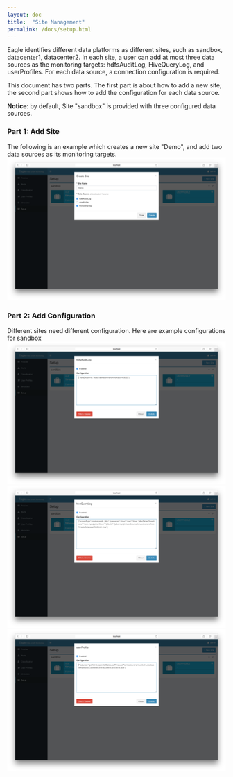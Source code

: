 ```yaml
---
layout: doc
title:  "Site Management"
permalink: /docs/setup.html
---
```


Eagle identifies different data platforms as different sites, such as sandbox, datacenter1, datacenter2. In each site,
a user can add at most three data sources as the monitoring targets: hdfsAuditLog, HiveQueryLog, and userProfiles. For
each data source, a connection configuration is required.

This document has two parts. The first part is about how to add a new site; the second part shows how to add the configuration for
each data source.

**Notice**: by default, Site "sandbox" is provided with three configured data sources.

### **Part 1: Add Site**

The following is an example which creates a new site "Demo", and add two data sources as its monitoring targets.
![setup a site](/images/docs/new-site.png)

### **Part 2: Add Configuration**

Different sites need different configuration. Here are example configurations for sandbox
![hdfs setup](/images/docs/hdfs-setup.png)
![hdfs setup](/images/docs/hive-setup.png)
![hdfs setup](/images/docs/userprofile-setup.png)